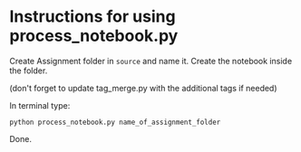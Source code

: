 # Instructions for using process_notebook.py

Create Assignment folder in `source` and name it. Create the notebook inside the folder.

(don't forget to update tag_merge.py with the additional tags if needed)

In terminal type:

`python process_notebook.py name_of_assignment_folder`

Done.
